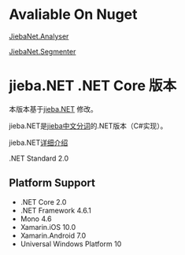 # Avaliable On Nuget 

 [JiebaNet.Analyser](https://www.nuget.org/packages/JiebaNet.Analyser/)

 [JiebaNet.Segmenter](https://www.nuget.org/packages/JiebaNet.Segmenter/)

# jieba.NET .NET Core 版本

本版本基于[jieba.NET](https://github.com/anderscui/jieba.NET) 修改。

jieba.NET是[jieba中文分词](https://github.com/fxsjy/jieba)的.NET版本（C#实现）。

jieba.NET[详细介绍](https://github.com/anderscui/jieba.NET#特点)

.NET Standard 2.0

## Platform Support

* .NET Core 2.0
* .NET Framework 4.6.1
* Mono 4.6
* Xamarin.iOS 10.0
* Xamarin.Android 7.0
* Universal Windows Platform 10
